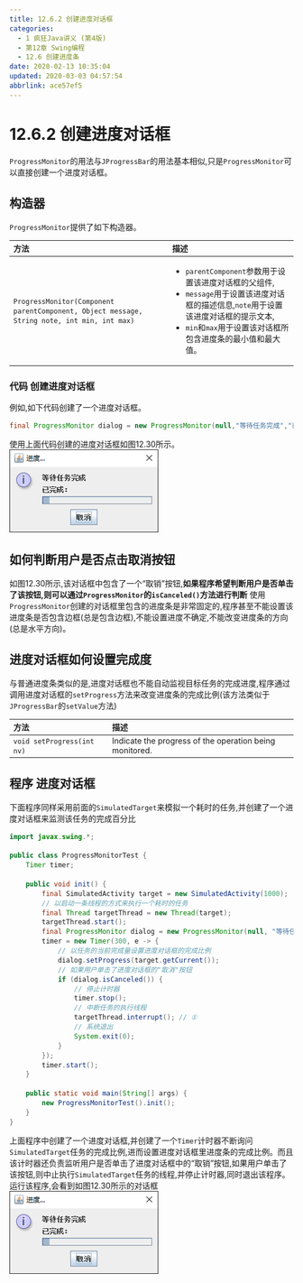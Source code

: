 ```yaml
---
title: 12.6.2 创建进度对话框
categories: 
  - 1 疯狂Java讲义 (第4版)
  - 第12章 Swing编程
  - 12.6 创建进度条
date: 2020-02-13 10:35:04
updated: 2020-03-03 04:57:54
abbrlink: ace57ef5
---
```

# 12.6.2 创建进度对话框
`ProgressMonitor`的用法与`JProgressBar`的用法基本相似,只是`ProgressMonitor`可以直接创建一个进度对话框。
## 构造器
`ProgressMonitor`提供了如下构造器。

|方法|描述|
|:--|:--|
|`ProgressMonitor(Component parentComponent, Object message, String note, int min, int max)`|<ul><li>`parentComponent`参数用于设置该进度对话框的父组件,</li><li>`message`用于设置该进度对话框的描述信息,`note`用于设置该进度对话框的提示文本,</li><li>`min`和`max`用于设置该对话框所包含进度条的最小值和最大值。</li></ul>|

### 代码 创建进度对话框
例如,如下代码创建了一个进度对话框。
```java
final ProgressMonitor dialog = new ProgressMonitor(null,"等待任务完成","已完成:",0, target, getAmount());
```
使用上面代码创建的进度对话框如图12.30所示。
![这里有一张图片](https://raw.githubusercontent.com/lanlan2017/images/master/CrazyJavaHandout4/Chapter12/12.6.2/1.png)
## 如何判断用户是否点击取消按钮
如图12.30所示,该对话框中包含了一个“取销”按钮,**如果程序希望判断用户是否单击了该按钮,则可以通过`ProgressMonitor`的`isCanceled()`方法进行判断**
使用`ProgressMonitor`创建的对话框里包含的进度条是非常固定的,程序甚至不能设置该进度条是否包含边框(总是包含边框),不能设置进度不确定,不能改变进度条的方向(总是水平方向)。
## 进度对话框如何设置完成度
与普通进度条类似的是,进度对话框也不能自动监视目标任务的完成进度,程序通过调用进度对话框的`setProgress`方法来改变进度条的完成比例(该方法类似于`JProgressBar`的`setValue`方法)

|方法|描述|
|:--|:--|
|`void setProgress(int nv)`|Indicate the progress of the operation being monitored.|

## 程序 进度对话框
下面程序同样采用前面的`SimulatedTarget`来模拟一个耗时的任务,并创建了一个进度对话框来监测该任务的完成百分比
```java
import javax.swing.*;

public class ProgressMonitorTest {
    Timer timer;

    public void init() {
        final SimulatedActivity target = new SimulatedActivity(1000);
        // 以启动一条线程的方式来执行一个耗时的任务
        final Thread targetThread = new Thread(target);
        targetThread.start();
        final ProgressMonitor dialog = new ProgressMonitor(null, "等待任务完成", "已完成：", 0, target.getAmount());
        timer = new Timer(300, e -> {
            // 以任务的当前完成量设置进度对话框的完成比例
            dialog.setProgress(target.getCurrent());
            // 如果用户单击了进度对话框的"取消"按钮
            if (dialog.isCanceled()) {
                // 停止计时器
                timer.stop();
                // 中断任务的执行线程
                targetThread.interrupt(); // ①
                // 系统退出
                System.exit(0);
            }
        });
        timer.start();
    }

    public static void main(String[] args) {
        new ProgressMonitorTest().init();
    }
}
```
上面程序中创建了一个进度对话框,并创建了一个`Timer`计时器不断询问`SimulatedTarget`任务的完成比例,进而设置进度对话框里进度条的完成比例。而且该计时器还负责监听用户是否单击了进度对话框中的“取销”按钮,如果用户单击了该按钮,则中止执行`SimulatedTarget`任务的线程,并停止计时器,同时退出该程序。运行该程序,会看到如图12.30所示的对话框
![这里有一张图片](https://raw.githubusercontent.com/lanlan2017/images/master/CrazyJavaHandout4/Chapter12/12.6.2/1.png)
<!-- CrazyJavaHandout4/Chapter12/12.6.2/ -->
